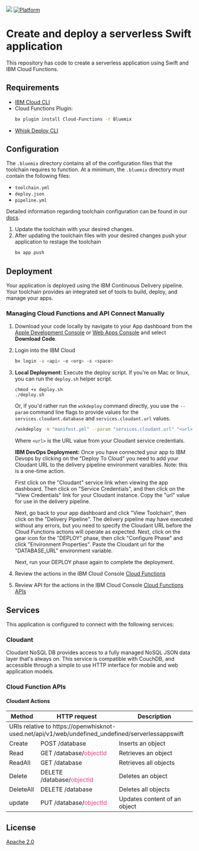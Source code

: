 [![](https://img.shields.io/badge/ibmcloud-powered-blue.svg)](https://bluemix.net)
[![Platform](https://img.shields.io/badge/platform-swift-lightgrey.svg?style=flat)](https://developer.ibm.com/swift/)

# Create and deploy a serverless Swift application

This repository has code to create a serverless application using Swift and IBM Cloud Functions.

## Requirements

- [IBM Cloud CLI](https://console.bluemix.net/docs/cli/reference/bluemix_cli/download_cli.html)
- Cloud Functions Plugin:
  ```bash
  bx plugin install Cloud-Functions -r Bluemix
  ```
- [Whisk Deploy CLI](https://github.com/apache/incubator-openwhisk-wskdeploy/releases)

## Configuration

The `.bluemix` directory contains all of the configuration files that the toolchain requires to function. At a minimum, the `.bluemix` directory must contain the following files:

- `toolchain.yml`
- `deploy.json`
- `pipeline.yml`

Detailed information regarding toolchain configuration can be found in our [docs](https://console.bluemix.net/docs/services/ContinuousDelivery/toolchains_custom.html#toolchains_custom).

1. Update the toolchain with your desired changes.
2. After updating the toolchain files with your desired changes push your application to restage the toolchain
   ```bash
   bx app push
   ```

## Deployment

Your application is deployed using the IBM Continuous Delivery pipeline. Your toolchain provides an integrated set of tools to build, deploy, and manage your apps.

### Managing Cloud Functions and API Connect Manually

1. Download your code locally by navigate to your App dashboard from the [Apple Development Console](https://console.bluemix.net/developer/appledevelopment/apps) or [Web Apps Console](https://console.bluemix.net/developer/appservice/apps) and select **Download Code**.
2. Login into the IBM Cloud
   ```bash
   bx login -a <api> -o <org> -s <space>
   ```
3. **Local Deployment:** Execute the deploy script.  If you're on Mac or linux, you can run the `deploy.sh` helper script.
   ```
   chmod +x deploy.sh
   ./deploy.sh
   ```

   Or, if you'd rather run the `wskdeploy` command directly, you use the `--param` command line flags to provide values for the `services.cloudant.database` and `services.cloudant.url` values.

   ```bash
   /wskdeploy -m "manifest.yml" --param "services.cloudant.url" "<url>" --param "services.cloudant.database" "products"
   ```

   Where `<url>` is the URL value from your Cloudant service credentials.

   **IBM DevOps Deployment:** Once you have connected your app to IBM Devops by clicking on the "Deploy To Cloud" you need to add your Cloudant URL to the delivery pipeline environment varaibles. Note: this is a one-time action.

   First click on the "Cloudant" service link when viewing the app dashboard.  Then click on "Service Credentials", and then click on the "View Credentials" link for your Cloudant instance.  Copy the "url" value for use in the delivery pipeline.

   Next, go back to your app dashboard and click "View Toolchain", then click on the "Delivery Pipeline".   The delivery pipeline may have executed without any errors, but you need to specify the Cloudant URL before the Cloud Functions actions will operate as expected.  Next, click on the gear icon for the "DEPLOY" phase, then click "Configure Phase" and click "Environment Properties".  Paste the Cloudant url for the "DATABASE_URL" environment variable.

   Next, run your DEPLOY phase again to complete the deployment.
4. Review the actions in the IBM Cloud Console [Cloud Functions](https://console.bluemix.net/openwhisk/actions)
5. Review API for the actions in the IBM Cloud Console [Cloud Functions APIs](https://console.bluemix.net/openwhisk/apimanagement)

## Services

This application is configured to connect with the following services:

### Cloudant

Cloudant NoSQL DB provides access to a fully managed NoSQL JSON data layer that's always on. This service is compatible with CouchDB, and accessible through a simple to use HTTP interface for mobile and web application models.

### Cloud Function APIs

#### Cloudant Actions

<table>
  <thead>
      <tr>
        <th>Method</th>
        <th>HTTP request</th>
        <th>Description</th>
      </tr>
  </thead>
  <tbody>
    <tr>
      <td colspan="3">
      URIs relative to https://openwhisknot-used.net/api/v1/web/undefined_undefined/serverlessappswift </td>
    </tr>
    <tr>
      <td>Create</td>
      <td>POST /database</td>
      <td>Inserts an object</td>
    </tr>
    <tr>
      <td>Read</td>
      <td>GET /database/<font color="#ec407a">objectId</font></td>
      <td>Retrieves an object</td>
    </tr>
    <tr>
      <td>ReadAll</td>
      <td>GET /database</td>
      <td>Retrieves all objects</td>
    </tr>
    <tr>
      <td>Delete </td>
      <td>DELETE /database/<font color="#ec407a">objectId</font></td>
      <td>Deletes an object</td>
    </tr>
    <tr>
      <td>DeleteAll</td>
      <td>DELETE /database</td>
      <td>Deletes all objects</td>
    </tr>
    <tr>
      <td>update</td>
      <td>PUT /database/<font color="#ec407a">objectId</font></td>
      <td>Updates content of an object</td>
    </tr>
  </tbody>
</table>

## License

[Apache 2.0](LICENSE)
